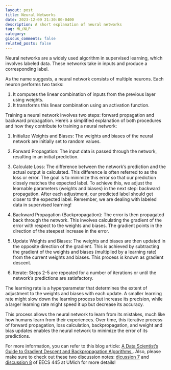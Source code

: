 ```yaml
---
layout: post
title: Neural Networks
date: 2023-12-09 21:30:00-0400
description: A short explanation of neural networks 
tag: ML/NLP
category: 
giscus_comments: false
related_posts: false
---
```

Neural networks are a widely used algorithm in supervised learning, which involves labeled data. These networks take in inputs and produce a corresponding label.

As the name suggests, a neural network consists of multiple neurons. Each neuron performs two tasks:

1. It computes the linear combination of inputs from the previous layer using weights.
2. It transforms this linear combination using an activation function.

Training a neural network involves two steps: forward propagation and backward propagation. Here’s a simplified explanation of both procedures and how they contribute to training a neural network:

1. Initialize Weights and Biases: The weights and biases of the neural network are initially set to random values.

2. Forward Propagation: The input data is passed through the network, resulting in an initial prediction.

3. Calculate Loss: The difference between the network’s prediction and the actual output is calculated. This difference is often referred to as the loss or error. The goal is to minimize this error so that our prediction closely matches the expected label. To achieve this, we adjust the learnable parameters (weights and biases) in the next step: backward propagation. After each adjustment, our predicted label should get closer to the expected label. Remember, we are dealing with labeled data in supervised learning!

4. Backward Propagation (Backpropagation): The error is then propagated back through the network. This involves calculating the gradient of the error with respect to the weights and biases. The gradient points in the direction of the steepest increase in the error.

5. Update Weights and Biases: The weights and biases are then updated in the opposite direction of the gradient. This is achieved by subtracting the gradient of the weights and biases (multiplied by a learning rate) from the current weights and biases. This process is known as gradient descent.

6. Iterate: Steps 2-5 are repeated for a number of iterations or until the network’s predictions are satisfactory.

The learning rate is a hyperparameter that determines the extent of adjustment to the weights and biases with each update. A smaller learning rate might slow down the learning process but increase its precision, while a larger learning rate might speed it up but decrease its accuracy.

This process allows the neural network to learn from its mistakes, much like how humans learn from their experiences. Over time, this iterative process of forward propagation, loss calculation, backpropagation, and weight and bias updates enables the neural network to minimize the error of its predictions.

For more information, you can refer to this blog article: [A Data Scientist’s Guide to Gradient Descent and Backpropagation Algorithms.](https://developer.nvidia.com/blog/a-data-scientists-guide-to-gradient-descent-and-backpropagation-algorithms/). Also, please make sure to check out these two discussion notes: [dicussion 7](https://umich-my.sharepoint.com/:b:/g/personal/bowenyi_umich_edu/EdvDNzOy65lDgObkMYGg7hgBImzrTPGlaSV0mzeAiwq7Pg?e=pvAq8O) and [discussion 8](https://umich-my.sharepoint.com/:b:/g/personal/bowenyi_umich_edu/EcwmM3MDDyxGi_YGvqRhiMEBUJwkoG4QTbfMB-Uyu2KjPw?e=TjUBEd) of EECS 445 at UMich for more details!  